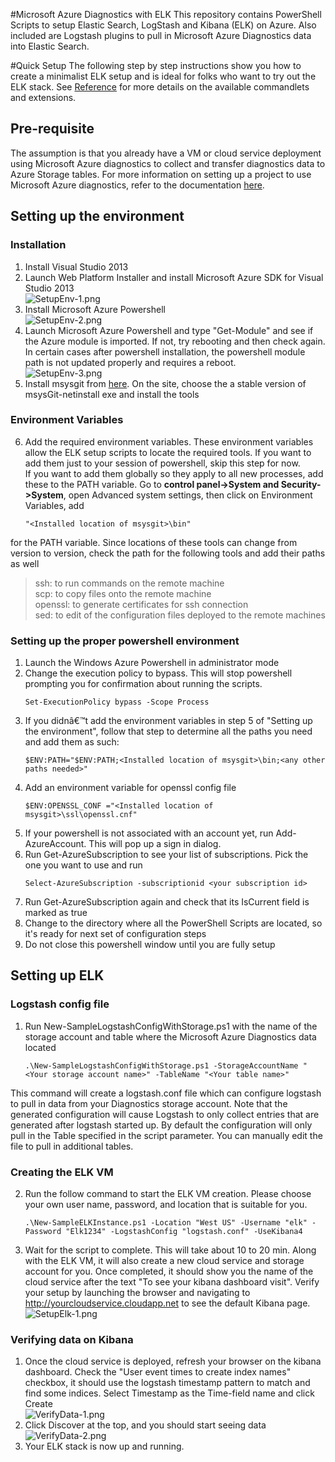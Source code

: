 #Microsoft Azure Diagnostics with ELK
This repository contains PowerShell Scripts to setup Elastic Search, LogStash and Kibana (ELK) on Azure. Also included are Logstash plugins to pull in Microsoft Azure Diagnostics data into Elastic Search.
  


#Quick Setup
The following step by step instructions show you how to create a minimalist ELK setup and is ideal for folks who want to try out the ELK stack.
See [Reference](Reference.md) for more details on the available commandlets and extensions. 

## Pre-requisite
The assumption is that you already have a VM or cloud service deployment using Microsoft Azure diagnostics to collect and transfer diagnostics data to Azure Storage tables.
For more information on setting up a project to use Microsoft Azure diagnostics, refer to the documentation [here](https://msdn.microsoft.com/en-us/library/azure/dn186185.aspx).

## Setting up the environment

### Installation
1. Install Visual Studio 2013
2. Launch Web Platform Installer and install Microsoft Azure SDK for Visual Studio 2013   
![SetupEnv-1.png](./md-images/SetupEnv-1.png) 
3. Install Microsoft Azure Powershell  
![SetupEnv-2.png](./md-images/SetupEnv-2.png)
4. Launch Microsoft Azure Powershell and type "Get-Module" and see if the Azure module is imported. If not, try rebooting and then check again. In certain cases after powershell installation, the powershell module path is not updated properly and requires a reboot.    
![SetupEnv-3.png](./md-images/SetupEnv-3.png)
5. Install msysgit from [here]( https://github.com/msysgit/msysgit/releases/). On the site, choose the a stable version of msysGit-netinstall exe and install the tools

### Environment Variables
6. Add the required environment variables. These environment variables allow the ELK setup scripts to locate the required tools. If you want to add them just to your session of powershell, skip this step for now.  
If you want to add them globally so they apply to all new processes, add these to the PATH variable. Go to **control panel->System and Security->System**, open Advanced system settings, then click on Environment Variables, add
    ```
    "<Installed location of msysgit>\bin"
    ```
for the PATH variable.
Since locations of these tools can change from version to version, check the path for the following tools and add their paths as well 
>ssh: to run commands on the remote machine  
>scp: to copy files onto the remote machine  
>openssl: to generate certificates for ssh connection  
>sed: to edit of the configuration files deployed to the remote machines

### Setting up the proper powershell environment
1. Launch the Windows Azure Powershell in administrator mode
2. Change the execution policy to bypass. This will stop powershell prompting you for confirmation about running the scripts.
    ```
    Set-ExecutionPolicy bypass -Scope Process
    ```
3. If you didnâ€™t add the environment variables in step 5 of "Setting up the environment", follow that step to determine all the paths you need and add them as such:
    ```
    $ENV:PATH="$ENV:PATH;<Installed location of msysgit>\bin;<any other paths needed>"
    ```
4. Add an environment variable for openssl config file
    ```
    $ENV:OPENSSL_CONF ="<Installed location of msysgit>\ssl\openssl.cnf"
    ```
5. If your powershell is not associated with an account yet, run Add-AzureAccount.	This will pop up a sign in dialog.
6. Run Get-AzureSubscription to see your list of subscriptions. Pick the one you want to use and run
    ```
    Select-AzureSubscription -subscriptionid <your subscription id>
    ```
7. Run Get-AzureSubscription again and check that its IsCurrent field is marked as true
8. Change to the directory where all the PowerShell Scripts are located, so it's ready for next set of configuration steps 
9. Do not close this powershell window until you are fully setup

## Setting up ELK
### Logstash config file
1. Run New-SampleLogstashConfigWithStorage.ps1 with the name of the storage account and table where the Microsoft Azure Diagnostics data located
    ```
    .\New-SampleLogstashConfigWithStorage.ps1 -StorageAccountName "<Your storage account name>" -TableName "<Your table name>"
    ```
This command will create a logstash.conf file which can configure logstash to pull in data from your Diagnostics storage account. Note that the generated configuration will cause Logstash to only collect entries that are generated after logstash started up. By default the configuration will only pull in the Table specified in the script parameter. You can manually edit the file to pull in additional tables. 
 
### Creating the ELK VM
2. Run the follow command to start the ELK VM creation. Please choose your own user name, password, and location that is suitable for you.
    ```
    .\New-SampleELKInstance.ps1 -Location "West US" -Username "elk" -Password "Elk1234" -LogstashConfig "logstash.conf" -UseKibana4
    ```
3. Wait for the script to complete. This  will take about 10 to 20 min. Along with the ELK VM, it will also create a new cloud service and storage account for you. Once completed, it should show you the name of the cloud service after the text "To see your kibana dashboard visit". Verify your setup by launching the browser and navigating to http://yourcloudservice.cloudapp.net to see the default Kibana page.  
![SetupElk-1.png](./md-images/SetupElk-1.png)
    
### Verifying data on Kibana
1. Once the cloud service is deployed, refresh your browser on the kibana dashboard. Check the "User event times to create index names" checkbox, it should use the logstash timestamp pattern to match and find some indices. Select Timestamp as the Time-field name and click Create      
![VerifyData-1.png](./md-images/VerifyData-1.png)
2. Click Discover at the top, and you should start seeing data  
![VerifyData-2.png](./md-images/VerifyData-2.png)
3. Your ELK stack is now up and running.  

